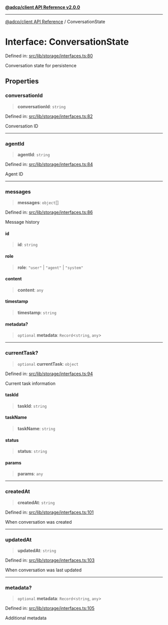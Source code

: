 [**@adcp/client API Reference v2.0.0**](../README.md)

***

[@adcp/client API Reference](../README.md) / ConversationState

# Interface: ConversationState

Defined in: [src/lib/storage/interfaces.ts:80](https://github.com/adcontextprotocol/adcp-client/blob/add23254eadaef025ae9fbe49b40948f459b98ff/src/lib/storage/interfaces.ts#L80)

Conversation state for persistence

## Properties

### conversationId

> **conversationId**: `string`

Defined in: [src/lib/storage/interfaces.ts:82](https://github.com/adcontextprotocol/adcp-client/blob/add23254eadaef025ae9fbe49b40948f459b98ff/src/lib/storage/interfaces.ts#L82)

Conversation ID

***

### agentId

> **agentId**: `string`

Defined in: [src/lib/storage/interfaces.ts:84](https://github.com/adcontextprotocol/adcp-client/blob/add23254eadaef025ae9fbe49b40948f459b98ff/src/lib/storage/interfaces.ts#L84)

Agent ID

***

### messages

> **messages**: `object`[]

Defined in: [src/lib/storage/interfaces.ts:86](https://github.com/adcontextprotocol/adcp-client/blob/add23254eadaef025ae9fbe49b40948f459b98ff/src/lib/storage/interfaces.ts#L86)

Message history

#### id

> **id**: `string`

#### role

> **role**: `"user"` \| `"agent"` \| `"system"`

#### content

> **content**: `any`

#### timestamp

> **timestamp**: `string`

#### metadata?

> `optional` **metadata**: `Record`\<`string`, `any`\>

***

### currentTask?

> `optional` **currentTask**: `object`

Defined in: [src/lib/storage/interfaces.ts:94](https://github.com/adcontextprotocol/adcp-client/blob/add23254eadaef025ae9fbe49b40948f459b98ff/src/lib/storage/interfaces.ts#L94)

Current task information

#### taskId

> **taskId**: `string`

#### taskName

> **taskName**: `string`

#### status

> **status**: `string`

#### params

> **params**: `any`

***

### createdAt

> **createdAt**: `string`

Defined in: [src/lib/storage/interfaces.ts:101](https://github.com/adcontextprotocol/adcp-client/blob/add23254eadaef025ae9fbe49b40948f459b98ff/src/lib/storage/interfaces.ts#L101)

When conversation was created

***

### updatedAt

> **updatedAt**: `string`

Defined in: [src/lib/storage/interfaces.ts:103](https://github.com/adcontextprotocol/adcp-client/blob/add23254eadaef025ae9fbe49b40948f459b98ff/src/lib/storage/interfaces.ts#L103)

When conversation was last updated

***

### metadata?

> `optional` **metadata**: `Record`\<`string`, `any`\>

Defined in: [src/lib/storage/interfaces.ts:105](https://github.com/adcontextprotocol/adcp-client/blob/add23254eadaef025ae9fbe49b40948f459b98ff/src/lib/storage/interfaces.ts#L105)

Additional metadata
